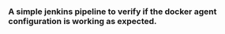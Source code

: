 <h3>A simple jenkins pipeline to verify if the docker agent configuration is working as expected.</h3>
